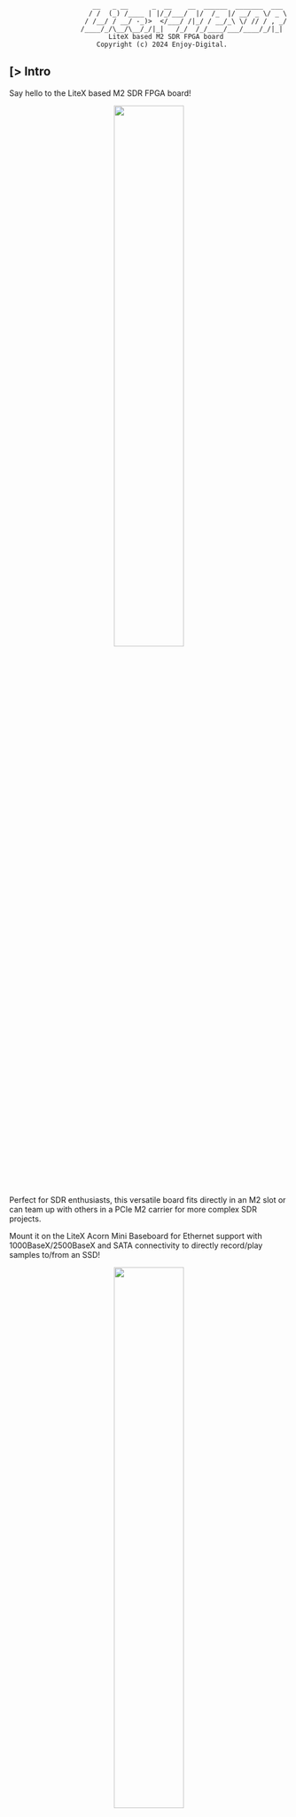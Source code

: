                          __   _ __      _  __    __  ______  _______  ___
                        / /  (_) /____ | |/_/___/  |/  /_  |/ __/ _ \/ _ \
                       / /__/ / __/ -_)>  </___/ /|_/ / __/_\ \/ // / , _/
                      /____/_/\__/\__/_/|_|   /_/  /_/____/___/____/_/|_|
                             LiteX based M2 SDR FPGA board
                          Copyright (c) 2024 Enjoy-Digital.
[> Intro
--------

Say hello to the LiteX based M2 SDR FPGA board!

<div align="center">
  <img src="https://github.com/enjoy-digital/litex_m2sdr/assets/1450143/1a3f2d76-b406-4928-b3ed-2767d317757e" width="50%">
</div>

Perfect for SDR enthusiasts, this versatile board fits directly in an M2 slot or can team up with
others in a PCIe M2 carrier for more complex SDR projects.

Mount it on the LiteX Acorn Mini Baseboard for Ethernet support with 1000BaseX/2500BaseX and SATA
connectivity to directly record/play samples to/from an SSD!

<div align="center">
  <img src="https://github.com/enjoy-digital/litex_m2sdr/assets/1450143/6ad09754-7aaf-4257-ba12-afbd93ebe75d" width="50%">
</div>

Dive in and start enjoying your SDR projects like never before!

<div align="center">
  <img src="https://github.com/enjoy-digital/litex_m2sdr/assets/1450143/fa688df9-071e-40b9-b846-c0532f5e95eb" width="80%">
</div>

[> Getting started
------------------
#### [> Installing LiteX:

LiteX can be installed by following the installation instructions from the LiteX Wiki: https://github.com/enjoy-digital/litex/wiki/Installation

#### [> Installing the RISC-V toolchain for the Soft-CPU:

To get and install a RISC-V toolchain, please install it manually of follow the
LiteX's wiki: https://github.com/enjoy-digital/litex/wiki/Installation:
```bash
./litex_setup.py --gcc=riscv
```

#### [> Clone repository:

```bash
git clone --recursive https://github.com/enjoy-digital/litex_m2sdr
```

#### [> Software Prerequisites

```bash
apt install gnuradio gnuradio-dev soapysdr-tools libsoapysdr0.8 libsoapysdr-dev libgnuradio-soapy3.10.1 gqrx
```

[> Ethernet Tests
-----------------

Board mounted in Acorn Mini Baseboard:

```bash
./litex_m2sdr.py --with-ethernet --ethernet-sfp=0 --build --load
./litex_m2sdr.py --with-ethernet --ethernet-sfp=0 --build --load
ping 192.168.1.50
```

[> PCIe Tests
-------------

Board mounted in Acorn Mini Baseboard:

```bash
./litex_m2sdr.py --with-pcie --variant=baseboard --pcie-lanes=1 --build --load
lspci
```

Board mounted in directly in M2 slot:

```bash
./litex_m2sdr.py --with-pcie --variant=m2 --pcie-lanes=N_LANES --build --load
lspci
```

where `N_LANES` may be 1, 2, 4 for `m2` variant or 1 for `baseboard`

[> Software Tests
------------------

Kernel
```bash
cd software/kernel
make clean all
sudo ./init.sh
```

User
```bash
cd software/user
make clean all
./m2sdr_util info
./m2sdr_rf init -samplerate=30720000
./tone_gen.py tone_tx.bin
./m2sdr_play tone_tx.bin 100000
```

[> SoapySDR detection/probe
--------------------------------

```bash
SoapySDRUtil --probe="driver=LiteXM2SDR"
######################################################
##     Soapy SDR -- the SDR abstraction library     ##
######################################################

Probe device driver=LiteXM2SDR
[INFO] SoapyLiteXM2SDR initializing...
[INFO] Opened devnode /dev/m2sdr0, serial 8550c7af9e854
ad9361_init : AD936x Rev 2 successfully initialized
[INFO] SoapyLiteXM2SDR initialization complete

----------------------------------------------------
-- Device identification
----------------------------------------------------
  driver=LiteX-M2SDR
  hardware=R01

----------------------------------------------------
-- Peripheral summary
----------------------------------------------------
  Channels: 2 Rx, 2 Tx
  Timestamps: NO
  Sensors: fpga_temp, fpga_vccint, fpga_vccaux, fpga_vccbram, ad9361_temp
     * fpga_temp: 63.120428 °C
        FPGA temperature
     * fpga_vccint: 1.002686 V
        FPGA internal supply voltage
     * fpga_vccaux: 1.787842 V
        FPGA auxiliary supply voltage
     * fpga_vccbram: 1.002686 V
        FPGA block RAM supply voltage
     * ad9361_temp: 32 °C
        AD9361 temperature

----------------------------------------------------
-- RX Channel 0
----------------------------------------------------
  Full-duplex: YES
  Supports AGC: YES
  Stream formats: CF32
  Native format: CF32 [full-scale=1]
  Antennas: A_BALANCED
  Full gain range: [0, 73] dB
    PGA gain range: [0, 73] dB
  Full freq range: [70, 6000] MHz
    RF freq range: [70, 6000] MHz
  Sample rates: [0.260417, 61.44] MSps
  Filter bandwidths: [0.2, 56] MHz

----------------------------------------------------
-- RX Channel 1
----------------------------------------------------
  Full-duplex: YES
  Supports AGC: YES
  Stream formats: CF32
  Native format: CF32 [full-scale=1]
  Antennas: A_BALANCED
  Full gain range: [0, 73] dB
    PGA gain range: [0, 73] dB
  Full freq range: [70, 6000] MHz
    RF freq range: [70, 6000] MHz
  Sample rates: [0.260417, 61.44] MSps
  Filter bandwidths: [0.2, 56] MHz

----------------------------------------------------
-- TX Channel 0
----------------------------------------------------
  Full-duplex: YES
  Supports AGC: NO
  Stream formats: CF32
  Native format: CF32 [full-scale=1]
  Antennas: A
  Full gain range: [-89, 0] dB
    PGA gain range: [-89, 0] dB
  Full freq range: [47, 6000] MHz
    RF freq range: [47, 6000] MHz
  Sample rates: [0.260417, 61.44] MSps
  Filter bandwidths: [0.2, 56] MHz

----------------------------------------------------
-- TX Channel 1
----------------------------------------------------
  Full-duplex: YES
  Supports AGC: NO
  Stream formats: CF32
  Native format: CF32 [full-scale=1]
  Antennas: A
  Full gain range: [-89, 0] dB
    PGA gain range: [-89, 0] dB
  Full freq range: [47, 6000] MHz
    RF freq range: [47, 6000] MHz
  Sample rates: [0.260417, 61.44] MSps
  Filter bandwidths: [0.2, 56] MHz

[INFO] Power down and cleanup
```

[> GNU Radio FM Test
--------------------
```bash
gnuradio gnuradio-companion ../gnuradio/test_fm_rx.grc
```

[> Enable Debug in Kernel
-------------------------

```bash
sudo sh -c "echo 'module litepcie +p' > /sys/kernel/debug/dynamic_debug/control"
```

[> Use JTAGBone
---------------

```bash
litex_server --jtag --jtag-config=openocd_xc7_ft2232.cfg
litex_cli --regs
litescope_cli
./test_clks.py
```

[> Flash board over PCIe
------------------------
```bash
./flash.py build/litex_m2sdr_platform/gateware/litex_m2sdr_platform.bin
```


[> Reboot or Rescan PCIe Bus
----------------------------
```bash
echo 1 | sudo tee /sys/bus/pci/devices/0000\:0X\:00.0/remove (replace X with actual value)
echo 1 | sudo tee /sys/bus/pci/rescan
```

[> Contact
----------
E-mail: florent@enjoy-digital.fr

<div align="center">
  <img src="https://github.com/enjoy-digital/litex_m2sdr/assets/1450143/0034fac5-d760-47ed-b93a-6ceaae47e978" width="50%">
</div>

